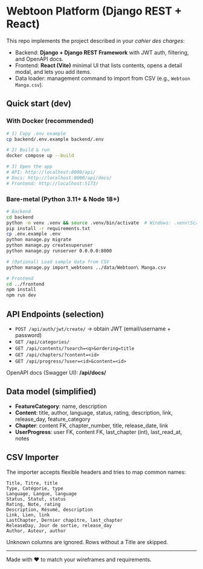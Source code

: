 # Webtoon Platform (Django REST + React)

This repo implements the project described in your *cahier des charges*:
- Backend: **Django + Django REST Framework** with JWT auth, filtering, and OpenAPI docs.
- Frontend: **React (Vite)** minimal UI that lists contents, opens a detail modal, and lets you add items.
- Data loader: management command to import from CSV (e.g., `Webtoon Manga.csv`).

## Quick start (dev)

### With Docker (recommended)
```bash
# 1) Copy .env example
cp backend/.env.example backend/.env

# 2) Build & run
docker compose up --build

# 3) Open the app
# API: http://localhost:8000/api/
# Docs: http://localhost:8000/api/docs/
# Frontend: http://localhost:5173/
```

### Bare-metal (Python 3.11+ & Node 18+)
```bash
# Backend
cd backend
python -m venv .venv && source .venv/bin/activate  # Windows: .venv\Scripts\activate
pip install -r requirements.txt
cp .env.example .env
python manage.py migrate
python manage.py createsuperuser
python manage.py runserver 0.0.0.0:8000

# (Optional) Load sample data from CSV
python manage.py import_webtoons ../data/Webtoon\ Manga.csv

# Frontend
cd ../frontend
npm install
npm run dev
```

## API Endpoints (selection)
- `POST /api/auth/jwt/create/` -> obtain JWT (email/username + password)
- `GET /api/categories/`
- `GET /api/contents/?search=<q>&ordering=title`
- `GET /api/chapters/?content=<id>`
- `GET /api/progress/?user=<id>&content=<id>`

OpenAPI docs (Swagger UI): **/api/docs/**

## Data model (simplified)
- **FeatureCategory**: name, description
- **Content**: title, author, language, status, rating, description, link, release_day, feature_category
- **Chapter**: content FK, chapter_number, title, release_date, link
- **UserProgress**: user FK, content FK, last_chapter (int), last_read_at, notes

## CSV Importer
The importer accepts flexible headers and tries to map common names:
```
Title, Titre, title
Type, Catégorie, type
Language, Langue, language
Status, Statut, status
Rating, Note, rating
Description, Résumé, description
Link, Lien, link
LastChapter, Dernier chapitre, last_chapter
ReleaseDay, Jour de sortie, release_day
Author, Auteur, author
```
Unknown columns are ignored. Rows without a Title are skipped.

---

Made with ❤️ to match your wireframes and requirements.
